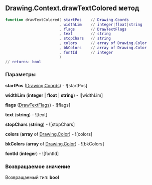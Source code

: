 ## Drawing.Context.drawTextColored метод


```lua
function drawTextColored( startPos    // Drawing.Coords
                        , widthLim    // integer|float|string
                        , flags       // DrawTextFlags
                        , text        // string
                        , stopChars   // string
                        , colors      // array of Drawing.Color
                        , bkColors    // array of Drawing.Color
                        , fontId      // integer
                        )
// returns: bool
```


### Параметры

**startPos** ([Drawing.Coords](../../Drawing/Coords.md)) - ![startPos]

**widthLim** (**integer** | **float** | **string**) - ![widthLim]

**flags** ([DrawTextFlags](../../DrawTextFlags.md)) - ![flags]

**text** (**string**) - ![text]

**stopChars** (**string**) - ![stopChars]

**colors** (**array** of [Drawing.Color](../../Drawing/Color.md)) - ![colors]

**bkColors** (**array** of [Drawing.Color](../../Drawing/Color.md)) - ![bkColors]

**fontId** (**integer**) - ![fontId]

### Возвращаемое значение

Возвращаемый тип: **bool**


